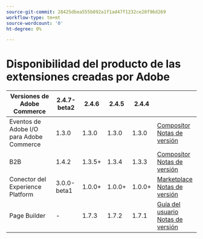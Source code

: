 ```yaml
---
source-git-commit: 28425dbea555b892a1f1ad47f1232ce28f96d269
workflow-type: tm+mt
source-wordcount: '0'
ht-degree: 0%

---
```

# Disponibilidad del producto de las extensiones creadas por Adobe


<table style="table-layout:auto">
  <thead>
    <tr>
      <th>Versiones de Adobe Commerce</th>
      <th>2.4.7-beta2</th>
      <th>2.4.6</th>
      <th>2.4.5</th>
      <th>2.4.4</th>
      <th></th>
    </tr>
  </thead>
  <tbody>
      <tr>
          <td>Eventos de Adobe I/O para Adobe Commerce</td>
          <td>1.3.0</td>
          <td>1.3.0</td>
          <td>1.3.0</td>
          <td>1.3.0</td>
          <td>
              <a href="https://developer.adobe.com/commerce/extensibility/events/installation/">Compositor</a><br/>
              <a href="https://developer.adobe.com/commerce/extensibility/events/release-notes/">Notas de versión</a><br/>
          </td>
      </tr>
      <tr>
          <td>B2B</td>
          <td>1.4.2</td>
          <td>1.3.5+</td>
          <td>1.3.4</td>
          <td>1.3.3</td>
          <td>
              <a href="https://experienceleague.adobe.com/docs/commerce-admin/b2b/install.html">Compositor</a><br/>
              <a href="https://experienceleague.adobe.com/docs/commerce-admin/b2b/release-notes.html">Notas de versión</a><br/>
          </td>
      </tr>
      <tr>
          <td>Conector del Experience Platform</td>
          <td>3.0.0-beta1</td>
          <td>1.0.0+</td>
          <td>1.0.0+</td>
          <td>1.0.0+</td>
          <td>
              <a href="https://commercemarketplace.adobe.com/magento-experience-platform-connector.html">Marketplace</a><br/>
              <a href="https://experienceleague.adobe.com/docs/commerce-merchant-services/experience-platform-connector/release-notes.html">Notas de versión</a><br/>
          </td>
      </tr>
      <tr>
          <td>Page Builder</td>
          <td>-</td>
          <td>1.7.3</td>
          <td>1.7.2</td>
          <td>1.7.1</td>
          <td>
              <a href="https://experienceleague.adobe.com/docs/commerce-admin/page-builder/guide-overview.html">Guía del usuario</a><br/>
              <a href="https://experienceleague.adobe.com/docs/commerce-admin/page-builder/release-notes.html">Notas de versión</a><br/>
          </td>
      </tr>
  </tbody>
</table>
